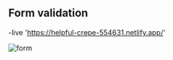 ## Form validation

-live 'https://helpful-crepe-554631.netlify.app/'
<br/>

![form](https://user-images.githubusercontent.com/87072168/233319586-16c697ba-a09d-4d2c-acea-84c2f3e62f6a.JPG)
